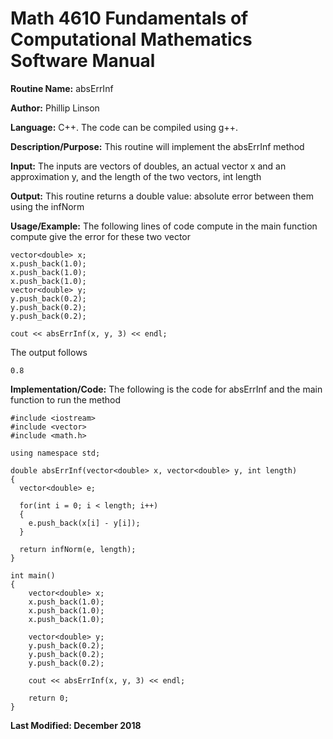 # Math 4610 Fundamentals of Computational Mathematics Software Manual

**Routine Name:**           absErrInf

**Author:** Phillip Linson

**Language:** C++. The code can be compiled using g++.

**Description/Purpose:** This routine will implement the absErrInf method

**Input:** The inputs are vectors of doubles, an actual vector x and an approximation y, and the length of the two vectors, int length

**Output:** This routine returns a double value: absolute error between them using the infNorm

**Usage/Example:** The following lines of code compute in the main function compute give the error for these two vector

	vector<double> x;
	x.push_back(1.0);
	x.push_back(1.0);		
	x.push_back(1.0);
	vector<double> y;
	y.push_back(0.2);
	y.push_back(0.2);
	y.push_back(0.2);

	cout << absErrInf(x, y, 3) << endl;
	
The output follows

	0.8

**Implementation/Code:** The following is the code for absErrInf and the main function to run the method

    #include <iostream>
    #include <vector>
    #include <math.h>

    using namespace std;

    double absErrInf(vector<double> x, vector<double> y, int length)
    {
      vector<double> e;

      for(int i = 0; i < length; i++)
      {
        e.push_back(x[i] - y[i]);
      }

      return infNorm(e, length);
    }

    int main()
	{
		vector<double> x;
		x.push_back(1.0);
		x.push_back(1.0);
		x.push_back(1.0);

		vector<double> y;
		y.push_back(0.2);
		y.push_back(0.2);
		y.push_back(0.2);

		cout << absErrInf(x, y, 3) << endl;

		return 0;
	}

**Last Modified: December 2018**
